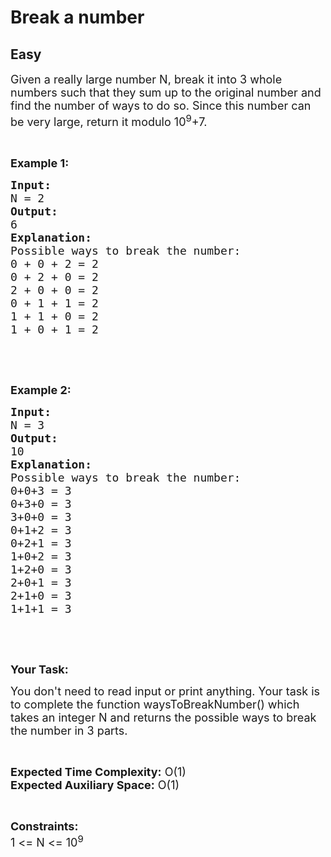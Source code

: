 # Break a number
## Easy
<div class="problems_problem_content__Xm_eO"><p><span style="font-size:18px">Given a really large number N, break it into 3 whole numbers such that they sum up to the original number and find the number of ways to do so. Since this number can be very large, return it modulo 10<sup>9</sup>+7.&nbsp;</span></p>

<p>&nbsp;</p>

<p><span style="font-size:18px"><strong>Example 1:</strong></span></p>

<pre style="position: relative;"><span style="font-size:18px"><strong>Input:</strong>
N = 2
<strong>Output:</strong>
6
<strong>Explanation:</strong>
Possible ways to break the number:
0 + 0 + 2 = 2 
0 + 2 + 0 = 2
2 + 0 + 0 = 2
0 + 1 + 1 = 2
1 + 1 + 0 = 2
1 + 0 + 1 = 2
</span><div class="open_grepper_editor" title="Edit &amp; Save To Grepper"></div></pre>

<p>&nbsp;</p>

<p>&nbsp;</p>

<p><span style="font-size:18px"><strong>Example 2:</strong></span></p>

<pre style="position: relative;"><span style="font-size:18px"><strong>Input:</strong>
N = 3
<strong>Output:</strong>
10
<strong>Explanation:</strong>
Possible ways to break the number:
0+0+3 = 3
0+3+0 = 3
3+0+0 = 3
0+1+2 = 3
0+2+1 = 3
1+0+2 = 3
1+2+0 = 3
2+0+1 = 3
2+1+0 = 3
1+1+1 = 3</span><div class="open_grepper_editor" title="Edit &amp; Save To Grepper"></div></pre>

<p>&nbsp;</p>

<p>&nbsp;</p>

<p><strong><span style="font-size:18px">Your Task:</span></strong></p>

<p><span style="font-size:18px">You don't need to read input or print anything. Your task is to complete the function waysToBreakNumber() which takes an integer N and returns the possible ways to break the number in 3 parts.</span></p>

<p>&nbsp;</p>

<p><span style="font-size:18px"><strong>Expected Time Complexity:</strong> O(1)<br>
<strong>Expected Auxiliary Space:</strong> O(1)</span></p>

<p>&nbsp;</p>

<p><span style="font-size:18px"><strong>Constraints:</strong><br>
1 &lt;= N &lt;= 10<sup>9</sup></span></p>

<p>&nbsp;</p>
</div>